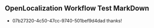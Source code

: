 ## OpenLocalization Workflow Test MarkDown
* 07b27320-4c50-47cc-9740-501bef9d4dad thanks!

<!--HONumber=Aug16_HO4-->


